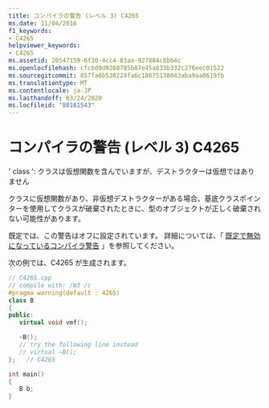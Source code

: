 ```yaml
---
title: コンパイラの警告 (レベル 3) C4265
ms.date: 11/04/2016
f1_keywords:
- C4265
helpviewer_keywords:
- C4265
ms.assetid: 20547159-6f30-4cc4-83aa-927884c8bb4c
ms.openlocfilehash: cfcbd9d9268785b87e45a833b332c276eec01522
ms.sourcegitcommit: 857fa6b530224fa6c18675138043aba9aa0619fb
ms.translationtype: MT
ms.contentlocale: ja-JP
ms.lasthandoff: 03/24/2020
ms.locfileid: "80161543"
---
```

# <a name="compiler-warning-level-3-c4265"></a>コンパイラの警告 (レベル 3) C4265

' class ': クラスは仮想関数を含んでいますが、デストラクターは仮想ではありません

クラスに仮想関数があり、非仮想デストラクターがある場合、基底クラスポインターを使用してクラスが破棄されたときに、型のオブジェクトが正しく破棄されない可能性があります。

既定では、この警告はオフに設定されています。 詳細については、「 [既定で無効になっているコンパイラ警告](../../preprocessor/compiler-warnings-that-are-off-by-default.md) 」を参照してください。

次の例では、C4265 が生成されます。

```cpp
// C4265.cpp
// compile with: /W3 /c
#pragma warning(default : 4265)
class B
{
public:
   virtual void vmf();

   ~B();
   // try the following line instead
   // virtual ~B();
};   // C4265

int main()
{
   B b;
}
```
